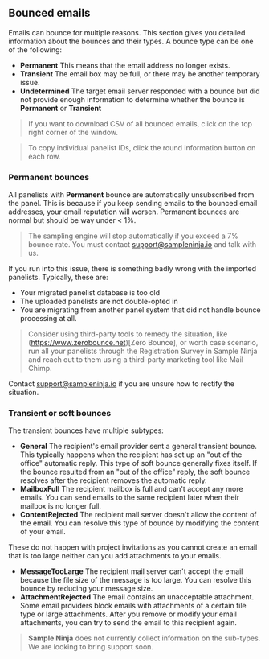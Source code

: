 ## Bounced emails
Emails can bounce for multiple reasons. This section gives you detailed information about the bounces and their types. A bounce type can be one of the following:

- **Permanent** This means that the email address no longer exists.
- **Transient** The email box may be full, or there may be another temporary issue.
- **Undetermined** The target email server responded with a bounce but did not provide enough information to determine whether the bounce is **Permanent** or **Transient**

> If you want to download CSV of all bounced emails, click on the top right corner of the window.

> To copy individual panelist IDs, click the round information button on each row.

### Permanent bounces

All panelists with **Permanent** bounce are automatically unsubscribed from the panel. This is because if you keep sending emails to the bounced email addresses, your email reputation will worsen. Permanent bounces are normal but should be way under < 1%. 

> The sampling engine will stop automatically if you exceed a 7% bounce rate. You must contact support@sampleninja.io and talk with us.

If you run into this issue, there is something badly wrong with the imported panelists. Typically, these are:

- Your migrated panelist database is too old
- The uploaded panelists are not double-opted in
- You are migrating from another panel system that did not handle bounce processing at all.

> Consider using third-party tools to remedy the situation, like (https://www.zerobounce.net)[Zero Bounce], or worth case scenario, run all your panelists through the Registration Survey in Sample Ninja and reach out to them using a third-party marketing tool like Mail Chimp.

Contact support@sampleninja.io if you are unsure how to rectify the situation.

### Transient or soft bounces

The transient bounces have multiple subtypes:

- **General** The recipient's email provider sent a general transient bounce. This typically happens when the recipient has set up an "out of the office" automatic reply. This type of soft bounce generally fixes itself. If the bounce resulted from an "out of the office" reply, the soft bounce resolves after the recipient removes the automatic reply.
- **MailboxFull** The recipient mailbox is full and can't accept any more emails. You can send emails to the same recipient later when their mailbox is no longer full.
- **ContentRejected** The recipient mail server doesn't allow the content of the email. You can resolve this type of bounce by modifying the content of your email.

These do not happen with project invitations as you cannot create an email that is too large neither can you add attachments to your emails.

- **MessageTooLarge** The recipient mail server can't accept the email because the file size of the message is too large. You can resolve this bounce by reducing your message size.
- **AttachmentRejected** The email contains an unacceptable attachment. Some email providers block emails with attachments of a certain file type or large attachments. After you remove or modify your email attachments, you can try to send the email to this recipient again.

> **Sample Ninja** does not currently collect information on the sub-types. We are looking to bring support soon.
